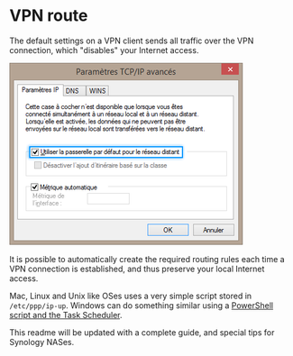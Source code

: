 # VPN route

The default settings on a VPN client sends all traffic over the VPN connection, which "disables" your Internet access.

![Windows VPN default gateway](https://github.com/piwi82/VPN-route/blob/master/Windows/vpn-default-gateway-windows.png)

It is possible to automatically create the required routing rules each time a VPN connection is established, and thus preserve your local Internet access.

Mac, Linux and Unix like OSes uses a very simple script stored in `/etc/ppp/ip-up`.
Windows can do something similar using a [PowerShell script and the Task Scheduler](https://github.com/piwi82/VPN-route/blob/master/Windows/vpn-route.ps1).

This readme will be updated with a complete guide, and special tips for Synology NASes.
